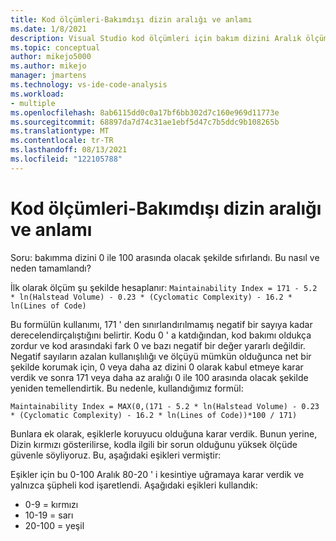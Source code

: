 ```yaml
---
title: Kod ölçümleri-Bakımdışı dizin aralığı ve anlamı
ms.date: 1/8/2021
description: Visual Studio kod ölçümleri için bakım dizini Aralık ölçümü hakkında bilgi edinin.
ms.topic: conceptual
author: mikejo5000
ms.author: mikejo
manager: jmartens
ms.technology: vs-ide-code-analysis
ms.workload:
- multiple
ms.openlocfilehash: 8ab6115dd0c0a17bf6bb302d7c160e969d11773e
ms.sourcegitcommit: 68897da7d74c31ae1ebf5d47c7b5ddc9b108265b
ms.translationtype: MT
ms.contentlocale: tr-TR
ms.lasthandoff: 08/13/2021
ms.locfileid: "122105788"
---
```

# <a name="code-metrics---maintainability-index-range-and-meaning"></a>Kod ölçümleri-Bakımdışı dizin aralığı ve anlamı

Soru: bakımma dizini 0 ile 100 arasında olacak şekilde sıfırlandı. Bu nasıl ve neden tamamlandı?

İlk olarak ölçüm şu şekilde hesaplanır: `Maintainability Index = 171 - 5.2 * ln(Halstead Volume) - 0.23 * (Cyclomatic Complexity) - 16.2 * ln(Lines of Code)`

Bu formülün kullanımı, 171 ' den sınırlandırılmamış negatif bir sayıya kadar derecelendirçalıştığını belirtir.  Kodu 0 ' a katdığından, kod bakımı oldukça zordur ve kod arasındaki fark 0 ve bazı negatif bir değer yararlı değildir.  Negatif sayıların azalan kullanışlılığı ve ölçüyü mümkün olduğunca net bir şekilde korumak için, 0 veya daha az dizini 0 olarak kabul etmeye karar verdik ve sonra 171 veya daha az aralığı 0 ile 100 arasında olacak şekilde yeniden temellendirtik. Bu nedenle, kullandığımız formül:

   `Maintainability Index = MAX(0,(171 - 5.2 * ln(Halstead Volume) - 0.23 * (Cyclomatic Complexity) - 16.2 * ln(Lines of Code))*100 / 171)`

Bunlara ek olarak, eşiklerle koruyucu olduğuna karar verdik.  Bunun yerine, Dizin kırmızı gösterilirse, kodla ilgili bir sorun olduğunu yüksek ölçüde güvenle söyliyoruz.  Bu, aşağıdaki eşikleri vermiştir:

Eşikler için bu 0-100 Aralık 80-20 ' i kesintiye uğramaya karar verdik ve yalnızca şüpheli kod işaretlendi. Aşağıdaki eşikleri kullandık:

- 0-9 = kırmızı
- 10-19 = sarı
- 20-100 = yeşil
